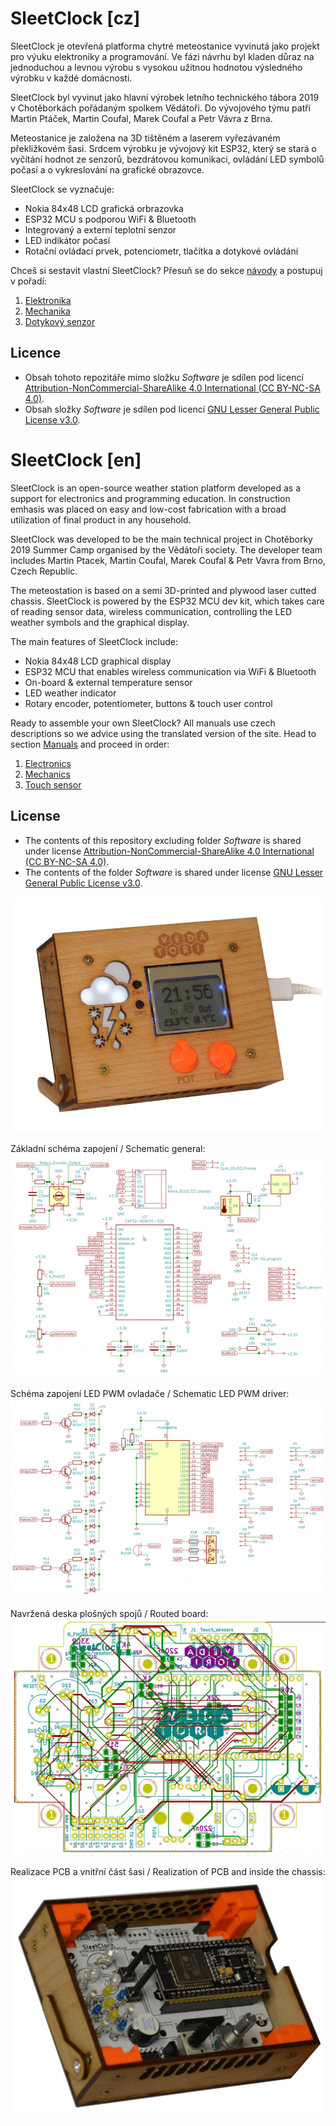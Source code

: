 # SleetClock [cz]
SleetClock je otevřená platforma chytré meteostanice vyvinutá jako projekt pro výuku elektroniky a programování. Ve fázi návrhu byl kladen důraz na jednoduchou a levnou výrobu s vysokou užitnou hodnotou výsledného výrobku v každé domácnosti.

SleetClock byl vyvinut jako hlavní výrobek letního technického tábora 2019 v Chotěborkách pořádaným spolkem Vědátoři.
Do vývojového týmu patří Martin Ptáček, Martin Coufal, Marek Coufal a Petr Vávra z Brna.

Meteostanice je založena na 3D tištěném a laserem vyřezávaném překližkovém šasi. Srdcem výrobku je vývojový kit ESP32, který se stará o vyčítání hodnot ze senzorů, bezdrátovou komunikaci, ovládání LED symbolů počasí a o vykreslování na grafické obrazovce.

SleetClock se vyznačuje:
* Nokia 84x48 LCD grafická orbrazovka
* ESP32 MCU s podporou WiFi & Bluetooth
* Integrovaný a externí teplotní senzor
* LED indikátor počasí
* Rotační ovládací prvek, potenciometr, tlačítka a dotykové ovládání

Chceš si sestavit vlastní SleetClock? Přesuň se do sekce [návody](Manuals) a postupuj v pořadí:
1. [Elektronika](Manuals/SleetClock_electronics_cz.md)
1. [Mechanika](Manuals/SleetClock_mechanics_cz.md)
1. [Dotykový senzor](Manuals/SleetClock_touchSensor_cz.md)

## Licence
* Obsah tohoto repozitáře mimo složku *Software* je sdílen pod licencí [Attribution-NonCommercial-ShareAlike 4.0 International (CC BY-NC-SA 4.0)](https://creativecommons.org/licenses/by-nc-sa/4.0/).
* Obsah složky *Software* je sdílen pod licencí [GNU Lesser General Public License v3.0](https://www.gnu.org/licenses/lgpl-3.0.en.html).

# SleetClock [en]
SleetClock is an open-source weather station platform developed as a support for electronics and programming education. In construction emhasis was placed on easy and low-cost fabrication with a broad utilization of final product in any household.

SleetClock was developed to be the main technical project in Chotěborky 2019 Summer Camp organised by the Vědátoři society.
The developer team includes Martin Ptacek, Martin Coufal, Marek Coufal & Petr Vavra from Brno, Czech Republic.

The meteostation is based on a semi 3D-printed and plywood laser cutted chassis. SleetClock is powered by the ESP32 MCU dev kit, which takes care of reading sensor data, wireless communication, controlling the LED weather symbols and the graphical display.

The main features of SleetClock include:
* Nokia 84x48 LCD graphical display
* ESP32 MCU that enables wireless communication via WiFi & Bluetooth
* On-board & external temperature sensor
* LED weather indicator
* Rotary encoder, potentiometer, buttons & touch user control

Ready to assemble your own SleetClock? All manuals use czech descriptions so we advice using the translated version of the site. Head to section [Manuals](Manuals) and proceed in order:
1. [Electronics](Manuals/SleetClock_electronics_cz.md)
1. [Mechanics](Manuals/SleetClock_mechanics_cz.md)
1. [Touch sensor](Manuals/SleetClock_touchSensor_cz.md)

## License
* The contents of this repository excluding folder *Software* is shared under license [Attribution-NonCommercial-ShareAlike 4.0 International (CC BY-NC-SA 4.0)](https://creativecommons.org/licenses/by-nc-sa/4.0/).
* The contents of the folder *Software* is shared under license [GNU Lesser General Public License v3.0](https://www.gnu.org/licenses/lgpl-3.0.en.html).

![alt](Figures/SleetClock_frontView.png)

Základní schéma zapojení / Schematic general:\
![alt](Figures/SleetClock_electronics_schematic.png)

Schéma zapojení LED PWM ovladače / Schematic LED PWM driver:\
![alt](Figures/SleetClock_electronics_schematic2.png)

Navržená deska plošných spojů / Routed board:\
![alt](Figures/SleetClock_electronics_board.png)

Realizace PCB a vnitřní část šasi / Realization of PCB and inside the chassis:\
![alt](Manuals/SupportFiles/dsc_0311-min.png)
